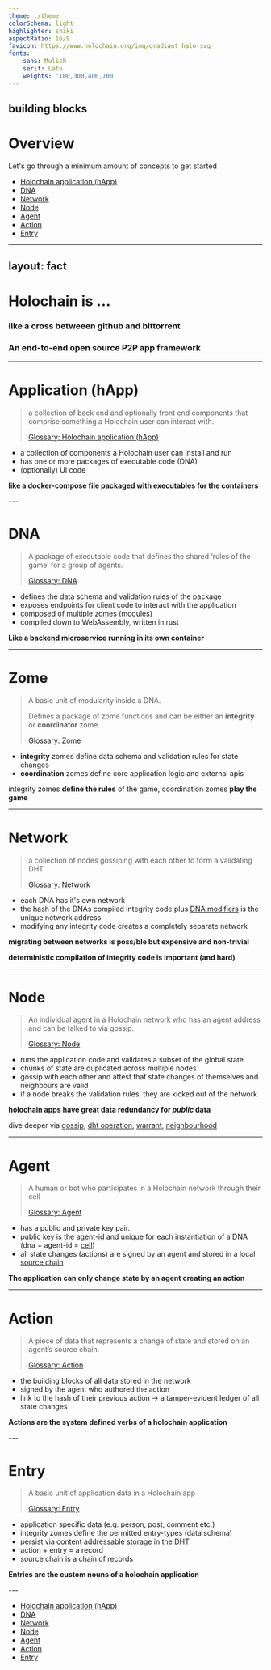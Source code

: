 ```yaml
---
theme: ./theme
colorSchema: light
highlighter: shiki
aspectRatio: 16/9
favicon: https://www.holochain.org/img/gradiant_halo.svg
fonts:
    sans: Mulish
    serif: Lato
    weights: '100,300,400,700'
---
```

building blocks
---

# Overview

Let's go through a minimum amount of concepts to get started

- [Holochain application (hApp)](https://developer.holochain.org/resources/glossary/#application-app)
- [DNA](https://developer.holochain.org/resources/glossary/#dna)
- [Network](https://developer.holochain.org/resources/glossary/#network)
- [Node](https://developer.holochain.org/resources/glossary/#node)
- [Agent](https://developer.holochain.org/resources/glossary/#agent)
- [Action](https://developer.holochain.org/resources/glossary/#record)
- [Entry](https://developer.holochain.org/resources/glossary/#entry)

---
layout: fact
---

# Holochain is ...

<v-clicks> 

### like a cross betweeen github and bittorrent 

### An end-to-end open source P2P app framework

</v-clicks>

---

# Application (hApp)

> a collection of back end and optionally front end components that comprise something a Holochain user can interact with.
> 
> [Glossary: Holochain application (hApp)](https://developer.holochain.org/resources/glossary/#application-app)

<v-clicks>

- a collection of components a Holochain user can install and run
- has one or more packages of executable code (DNA)
- (optionally) UI code

</v-clicks>

<v-click> 

**like a docker-compose file packaged with executables for the containers**

</v-click>
---

# DNA

> A package of executable code that defines the shared ‘rules of the game’ for a group of agents.
> 
> [Glossary: DNA](https://developer.holochain.org/resources/glossary/#dna)

<v-clicks>

- defines the data schema and validation rules of the package
- exposes endpoints for client code to interact with the application
- composed of multiple zomes (modules)
- compiled down to WebAssembly, written in rust

</v-clicks>

<v-click>

**Like a backend microservice running in its own container**

</v-click>

---

# Zome

> A basic unit of modularity inside a DNA. 
> 
> Defines a package of zome functions and can be either an **integrity** or **coordinator** zome.
>
> [Glossary: Zome](https://developer.holochain.org/resources/glossary/#zome)

<v-clicks>

- **integrity** zomes define data schema and validation rules for state changes
- **coordination** zomes define core application logic and external apis

</v-clicks>

<v-clicks>

integrity zomes **define the rules** of the game, coordination zomes **play the game**

</v-clicks>

---

# Network

> a collection of nodes gossiping with each other to form a validating DHT
> 
> [Glossary: Network](https://developer.holochain.org/resources/glossary/#network)

<v-clicks>

- each DNA has it's own network 
- the hash of the DNAs compiled integrity code plus [DNA modifiers](https://developer.holochain.org/resources/glossary/#dna-modifiers) is the unique network address
- modifying any integrity code creates a completely separate network

</v-clicks>

<v-clicks>

**migrating between networks is poss/ble but expensive and non-trivial**

**deterministic compilation of integrity code is important (and hard)**

</v-clicks>

---

# Node

> An individual agent in a Holochain network who has an agent address and can be talked to via gossip.
> 
> [Glossary: Node](https://developer.holochain.org/resources/glossary/#node)

<v-clicks>

- runs the application code and validates a subset of the global state
- chunks of state are duplicated across multiple nodes 
- gossip with each other and attest that state changes of themselves and neighbours are valid
- if a node breaks the validation rules, they are kicked out of the network

</v-clicks>

<v-clicks>

**holochain apps have great data redundancy for *public* data**

dive deeper via [gossip](https://developer.holochain.org/resources/glossary/#gossip), [dht operation](https://developer.holochain.org/resources/glossary/#dht-operation), [warrant](https://developer.holochain.org/resources/glossary/#warrant), [neighbourhood](https://developer.holochain.org/resources/glossary/#neighborhood)

</v-clicks>

---

# Agent

> A human or bot who participates in a Holochain network through their cell
> 
> [Glossary: Agent](https://developer.holochain.org/resources/glossary/#agent)

<v-clicks>

- has a public and private key pair. 
- public key is the [agent-id](https://developer.holochain.org/resources/glossary/#agent-id) and unique for each instantiation of a DNA (dna + agent-id = [cell](https://developer.holochain.org/resources/glossary/#cell))
- all state changes (actions) are signed by an agent and stored in a local [source chain](https://developer.holochain.org/resources/glossary/#source-chain)
</v-clicks>

<v-clicks>

**The application can only change state by an agent creating an action**

</v-clicks>

---

# Action

> A piece of data that represents a change of state and stored on an agent’s source chain.
>
> 
> [Glossary: Action](https://developer.holochain.org/resources/glossary/#action)

<v-clicks>

- the building blocks of all data stored in the network
- signed by the agent who authored the action
- link to the hash of their previous action -> a tamper-evident ledger of all state changes

</v-clicks>

<v-click>

**Actions are the system defined verbs of a holochain application**

</v-click>
---

# Entry

> A basic unit of application data in a Holochain app
> 
> [Glossary: Entry](https://developer.holochain.org/resources/glossary/#entry)

<v-clicks>

- application specific data (e.g. person, post, comment etc.)
- integrity zomes define the permitted entry-types (data schema)
- persist via [content addressable storage](https://developer.holochain.org/resources/glossary/#content-addressable-storage-cas) in the [DHT](https://developer.holochain.org/resources/glossary/#distributed-hash-table-dht)
- action + entry = a record
- source chain is a chain of records

</v-clicks>

<v-click>

**Entries are the custom nouns of a holochain application** 

</v-click>
---

- [Holochain application (hApp)](https://developer.holochain.org/resources/glossary/#application-app)
- [DNA](https://developer.holochain.org/resources/glossary/#dna)
- [Network](https://developer.holochain.org/resources/glossary/#network)
- [Node](https://developer.holochain.org/resources/glossary/#node)
- [Agent](https://developer.holochain.org/resources/glossary/#agent)
- [Action](https://developer.holochain.org/resources/glossary/#record)
- [Entry](https://developer.holochain.org/resources/glossary/#entry)

